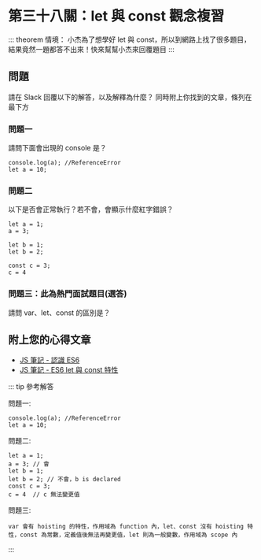 # 第三十八關：let 與 const 觀念複習

::: theorem 情境：
小杰為了想學好 let 與 const，所以到網路上找了很多題目，結果竟然一題都答不出來！快來幫幫小杰來回覆題目
:::

## 問題

請在 Slack 回覆以下的解答，以及解釋為什麼？
同時附上你找到的文章，條列在最下方

### 問題一

請問下面會出現的 console 是？

```
console.log(a); //ReferenceError
let a = 10;
```

### 問題二

以下是否會正常執行？若不會，會顯示什麼紅字錯誤？
```
let a = 1;
a = 3;
```

```
let b = 1;
let b = 2;
```

```
const c = 3;
c = 4
```

### 問題三：此為熱門面試題目(選答)

請問 var、let、const 的區別是？

## 附上您的心得文章

* [JS 筆記 - 認識 ES6](https://hsuchihting.github.io/javascript/20200713/2533085867/)
* [JS 筆記 - ES6 let 與 const 特性](https://hsuchihting.github.io/javascript/20200713/1088942586/)

::: tip 參考解答

問題一:
```
console.log(a); //ReferenceError
let a = 10;
```

問題二:
```
let a = 1;
a = 3; // 會
let b = 1;
let b = 2; // 不會，b is declared
const c = 3;
c = 4  // c 無法變更值
```

問題三:
```
var 會有 hoisting 的特性，作用域為 function 內，let、const 沒有 hoisting 特性，const 為常數，定義值後無法再變更值，let 則為一般變數，作用域為 scope 內
```
:::